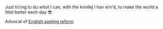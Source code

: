 Just tri:ing tu du whot I can, with the knollej I hav ern'd, tu make the wurld a littel better eech day 😎

Advocat of [English speling reform](https://github.com/jaigak/Clere-English)
